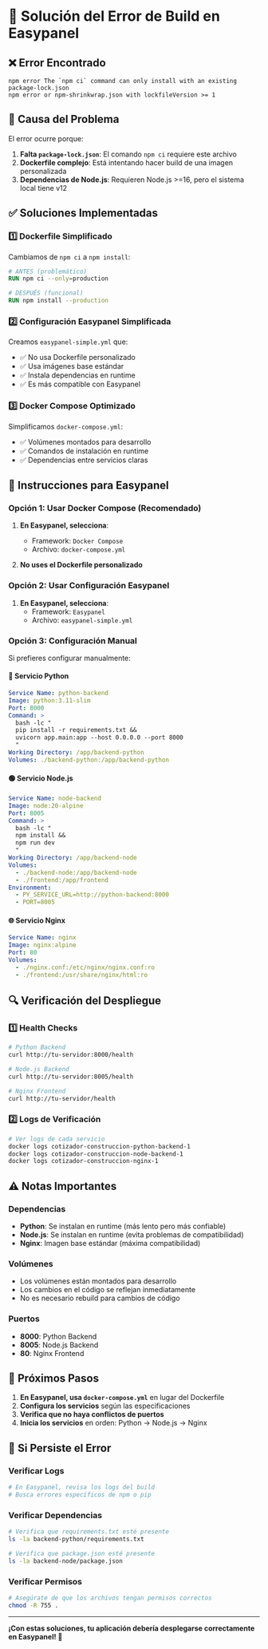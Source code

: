 # 🚨 Solución del Error de Build en Easypanel

## ❌ **Error Encontrado**

```
npm error The `npm ci` command can only install with an existing package-lock.json
npm error or npm-shrinkwrap.json with lockfileVersion >= 1
```

## 🔧 **Causa del Problema**

El error ocurre porque:
1. **Falta `package-lock.json`**: El comando `npm ci` requiere este archivo
2. **Dockerfile complejo**: Está intentando hacer build de una imagen personalizada
3. **Dependencias de Node.js**: Requieren Node.js >=16, pero el sistema local tiene v12

## ✅ **Soluciones Implementadas**

### **1️⃣ Dockerfile Simplificado**

Cambiamos de `npm ci` a `npm install`:
```dockerfile
# ANTES (problemático)
RUN npm ci --only=production

# DESPUÉS (funcional)
RUN npm install --production
```

### **2️⃣ Configuración Easypanel Simplificada**

Creamos `easypanel-simple.yml` que:
- ✅ No usa Dockerfile personalizado
- ✅ Usa imágenes base estándar
- ✅ Instala dependencias en runtime
- ✅ Es más compatible con Easypanel

### **3️⃣ Docker Compose Optimizado**

Simplificamos `docker-compose.yml`:
- ✅ Volúmenes montados para desarrollo
- ✅ Comandos de instalación en runtime
- ✅ Dependencias entre servicios claras

## 🚀 **Instrucciones para Easypanel**

### **Opción 1: Usar Docker Compose (Recomendado)**

1. **En Easypanel, selecciona**:
   - Framework: `Docker Compose`
   - Archivo: `docker-compose.yml`

2. **No uses el Dockerfile personalizado**

### **Opción 2: Usar Configuración Easypanel**

1. **En Easypanel, selecciona**:
   - Framework: `Easypanel`
   - Archivo: `easypanel-simple.yml`

### **Opción 3: Configuración Manual**

Si prefieres configurar manualmente:

#### **🐍 Servicio Python**
```yaml
Service Name: python-backend
Image: python:3.11-slim
Port: 8000
Command: >
  bash -lc "
  pip install -r requirements.txt &&
  uvicorn app.main:app --host 0.0.0.0 --port 8000
  "
Working Directory: /app/backend-python
Volumes: ./backend-python:/app/backend-python
```

#### **🟢 Servicio Node.js**
```yaml
Service Name: node-backend
Image: node:20-alpine
Port: 8005
Command: >
  bash -lc "
  npm install &&
  npm run dev
  "
Working Directory: /app/backend-node
Volumes: 
  - ./backend-node:/app/backend-node
  - ./frontend:/app/frontend
Environment:
  - PY_SERVICE_URL=http://python-backend:8000
  - PORT=8005
```

#### **🌐 Servicio Nginx**
```yaml
Service Name: nginx
Image: nginx:alpine
Port: 80
Volumes:
  - ./nginx.conf:/etc/nginx/nginx.conf:ro
  - ./frontend:/usr/share/nginx/html:ro
```

## 🔍 **Verificación del Despliegue**

### **1️⃣ Health Checks**
```bash
# Python Backend
curl http://tu-servidor:8000/health

# Node.js Backend
curl http://tu-servidor:8005/health

# Nginx Frontend
curl http://tu-servidor/health
```

### **2️⃣ Logs de Verificación**
```bash
# Ver logs de cada servicio
docker logs cotizador-construccion-python-backend-1
docker logs cotizador-construccion-node-backend-1
docker logs cotizador-construccion-nginx-1
```

## ⚠️ **Notas Importantes**

### **Dependencias**
- **Python**: Se instalan en runtime (más lento pero más confiable)
- **Node.js**: Se instalan en runtime (evita problemas de compatibilidad)
- **Nginx**: Imagen base estándar (máxima compatibilidad)

### **Volúmenes**
- Los volúmenes están montados para desarrollo
- Los cambios en el código se reflejan inmediatamente
- No es necesario rebuild para cambios de código

### **Puertos**
- **8000**: Python Backend
- **8005**: Node.js Backend  
- **80**: Nginx Frontend

## 🎯 **Próximos Pasos**

1. **En Easypanel, usa `docker-compose.yml`** en lugar del Dockerfile
2. **Configura los servicios** según las especificaciones
3. **Verifica que no haya conflictos de puertos**
4. **Inicia los servicios** en orden: Python → Node.js → Nginx

## 🔄 **Si Persiste el Error**

### **Verificar Logs**
```bash
# En Easypanel, revisa los logs del build
# Busca errores específicos de npm o pip
```

### **Verificar Dependencias**
```bash
# Verifica que requirements.txt esté presente
ls -la backend-python/requirements.txt

# Verifica que package.json esté presente
ls -la backend-node/package.json
```

### **Verificar Permisos**
```bash
# Asegúrate de que los archivos tengan permisos correctos
chmod -R 755 .
```

---

**¡Con estas soluciones, tu aplicación debería desplegarse correctamente en Easypanel! 🚀**

